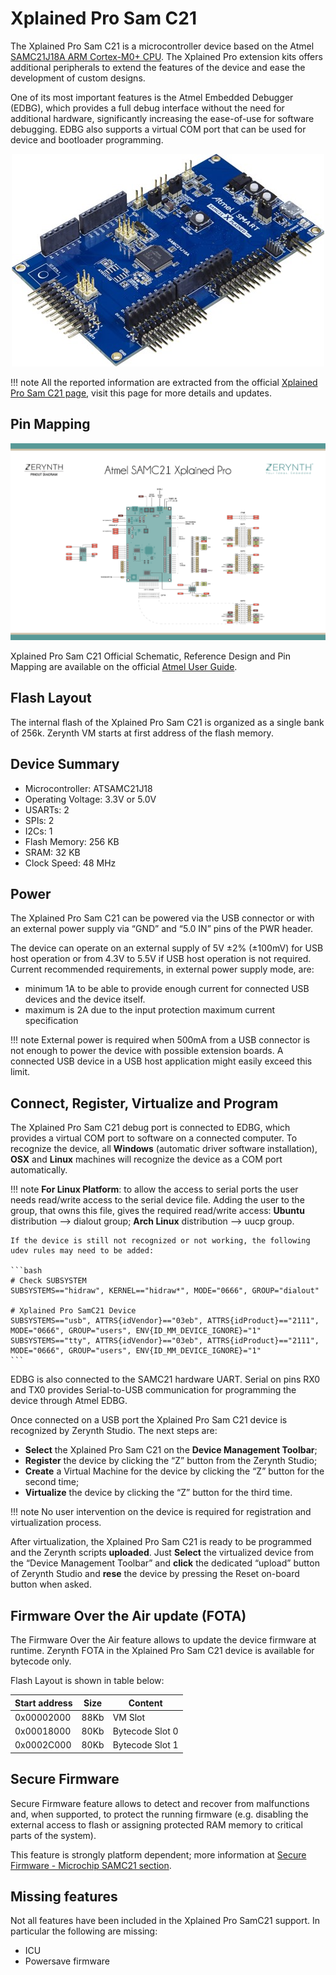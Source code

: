 # Xplained Pro Sam C21

The Xplained Pro Sam C21 is a microcontroller device based on the Atmel [SAMC21J18A ARM Cortex-M0+ CPU](http://ww1.microchip.com/downloads/en/DeviceDoc/SAM-C20C21-Family-Datasheet-DS60001479C.pdf). The Xplained Pro extension kits offers additional peripherals to extend the features of the device and ease the development of custom designs.

One of its most important features is the Atmel Embedded Debugger (EDBG), which provides a full debug interface without the need for additional hardware, significantly increasing the ease-of-use for software debugging. EDBG also supports a virtual COM port that can be used for device and bootloader programming.

<p style="text-align:center;"><img src="img/XplainedProSamC21.jpg"></p>

!!! note
	All the reported information are extracted from the official [Xplained Pro Sam C21 page](https://www.microchip.com/DevelopmentTools/ProductDetails/PartNO/ATSAMC21-XPRO), visit this page for more details and updates.

## Pin Mapping

![](img/SAMC21_Xplained_PRO_pin_comm.jpg)

Xplained Pro Sam C21 Official Schematic, Reference Design and Pin Mapping are available on the official [Atmel User Guide](http://ww1.microchip.com/downloads/en/DeviceDoc/Atmel-42460-SAM-C21-Xplained-Pro_User-Guide.pdf).

## Flash Layout

The internal flash of the Xplained Pro Sam C21 is organized as a single bank of 256k. Zerynth VM starts at first address of the flash memory.

## Device Summary


* Microcontroller: ATSAMC21J18
* Operating Voltage: 3.3V or 5.0V
* USARTs: 2
* SPIs: 2
* I2Cs: 1
* Flash Memory: 256 KB
* SRAM: 32 KB
* Clock Speed: 48 MHz

## Power

The Xplained Pro Sam C21 can be powered via the USB connector or with an external power supply via “GND” and “5.0 IN” pins of the PWR header.

The device can operate on an external supply of 5V ±2% (±100mV) for USB host operation or from 4.3V to 5.5V if USB host operation is not required. Current recommended requirements, in external power supply mode, are:


* minimum 1A to be able to provide enough current for connected USB devices and the     device itself.
* maximum is 2A due to the input protection maximum current specification

!!! note
	External power is required when 500mA from a USB connector is not enough to power the device with possible extension boards. A connected USB device in a USB host application might easily exceed this limit.

## Connect, Register, Virtualize and Program

The Xplained Pro Sam C21 debug port is connected to EDBG, which provides a virtual COM port to software on a connected computer. To recognize the device, all **Windows** (automatic driver software installation), **OSX** and **Linux** machines will recognize the device as a COM port automatically.

!!! note
	**For Linux Platform**: to allow the access to serial ports the user needs read/write access to the serial device file. Adding the user to the group, that owns this file, gives the required read/write access: **Ubuntu** distribution –> dialout group; **Arch Linux** distribution –> uucp group.

    If the device is still not recognized or not working, the following udev rules may need to be added:

    ```bash
    # Check SUBSYSTEM
    SUBSYSTEMS=="hidraw", KERNEL=="hidraw*", MODE="0666", GROUP="dialout"

    # Xplained Pro SamC21 Device
    SUBSYSTEMS=="usb", ATTRS{idVendor}=="03eb", ATTRS{idProduct}=="2111", MODE="0666", GROUP="users", ENV{ID_MM_DEVICE_IGNORE}="1"
    SUBSYSTEMS=="tty", ATTRS{idVendor}=="03eb", ATTRS{idProduct}=="2111", MODE="0666", GROUP="users", ENV{ID_MM_DEVICE_IGNORE}="1"
    ```

EDBG is also connected to the SAMC21 hardware UART. Serial on pins RX0 and TX0 provides Serial-to-USB communication for programming the device through Atmel EDBG.

Once connected on a USB port the Xplained Pro Sam C21 device is recognized by Zerynth Studio. The next steps are:

* **Select** the Xplained Pro Sam C21 on the **Device Management Toolbar**;
* **Register** the device by clicking the “Z” button from the Zerynth Studio;
* **Create** a Virtual Machine for the device by clicking the “Z” button for the second time;
* **Virtualize** the device by clicking the “Z” button for the third time.

!!! note
	No user intervention on the device is required for registration and virtualization process.

After virtualization, the Xplained Pro Sam C21 is ready to be programmed and the Zerynth scripts **uploaded**. Just **Select** the virtualized device from the “Device Management Toolbar” and **click** the dedicated “upload” button of Zerynth Studio and **rese** the device by pressing the Reset on-board button when asked.

## Firmware Over the Air update (FOTA)

The Firmware Over the Air feature allows to update the device firmware at runtime. Zerynth FOTA in the Xplained Pro Sam C21 device is available for bytecode only.

Flash Layout is shown in table below:

| Start address | Size | Content         |
|---------------|------|-----------------|
| 0x00002000    | 88Kb | VM Slot         |
| 0x00018000    | 80Kb | Bytecode Slot 0 |
| 0x0002C000    | 80Kb | Bytecode Slot 1 |

## Secure Firmware

Secure Firmware feature allows to detect and recover from malfunctions and, when supported, to protect the running firmware (e.g. disabling the external access to flash or assigning protected RAM memory to critical parts of the system).

This feature is strongly platform dependent; more information at [Secure Firmware - Microchip SAMC21 section](https://docs.zerynth.com/latest/official/core.zerynth.stdlib/docs/official_core.zerynth.stdlib_sfw.html#sfw-samd21).

## Missing features

Not all features have been included in the Xplained Pro SamC21 support. In particular the following are missing:


* ICU
* Powersave firmware
<!--stackedit_data:
eyJoaXN0b3J5IjpbLTczNDYyMzIyOCw5NTc3OTQxMzRdfQ==
-->
